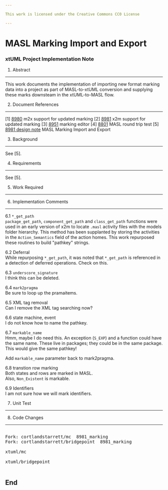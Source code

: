```yaml
---

This work is licensed under the Creative Commons CC0 License

---
```


# MASL Marking Import and Export
### xtUML Project Implementation Note


1. Abstract
-----------
This work documents the implementation of importing new format marking data
into a project as part of MASL-to-xtUML conversion and supplying these marks
downsteam in the xtUML-to-MASL flow.

2. Document References
----------------------
[1] [8980](https://support.onefact.net/redmine/issues/8980) m2x support for updated marking
[2] [8981](https://support.onefact.net/redmine/issues/8981) x2m support for updated marking
[3] [8951](https://support.onefact.net/redmine/issues/8951) marking editor
[4] [8801](https://support.onefact.net/redmine/issues/8801) MASL round trip test
[5] [8981 design note](https://github.com/xtuml/mc/doc/notes/8981_marking_dnt.md) MASL Marking Import and Export  

3. Background
-------------
See [5].

4. Requirements
---------------
See [5].

5. Work Required
----------------
  
6. Implementation Comments
--------------------------
6.1 `*_get_path`  
`package_get_path`, `component_get_path` and `class_get_path` functions
were used in an early version of x2m to locate `.masl` activity files
with the models folder hierarchy.  This method has been supplanted by
storing the activities in the `Action_Semantics` field of the action
homes.  This work repurposed these routines to build "pathkey" strings.

6.2 Deferral  
While repurposing `*_get_path`, it was noted that `*_get_path` is referenced
in a detection of deferred operations.  Check on this.

6.3 `underscore_signature`  
I think this can be deleted.

6.4 `mark2pragma`  
Be sure to loop up the pramaitems.

6.5 XML tag removal  
Can I remove the XML tag searching now?

6.6 state machine, event  
I do not know how to name the pathkey.

6.7 `markable_name`  
Hmm, maybe I do need this.  An exception (`S_EXP`) and a function could
have the same name.  These live in packages; they could be in the same
package.  This would give the same pathkey!

Add `markable_name` parameter back to mark2pragma.

6.8 transtion row marking  
Both states and rows are marked in MASL.  
Also, `Non_Existent` is markable.

6.9 Identifiers  
I am not sure how we will mark identifiers.

7. Unit Test
------------

8. Code Changes
---------------
<pre>

Fork: cortlandstarrett/mc  8981_marking
Fork: cortlandstarrett/bridgepoint  8981_marking

xtuml/mc

xtuml/bridgepoint

</pre>

End
---

